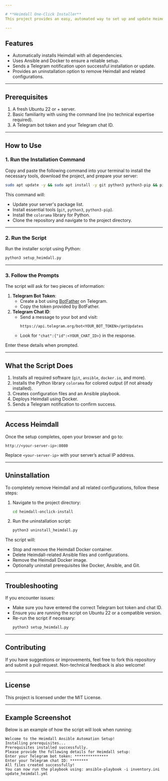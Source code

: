 ```yaml
---

# **Heimdall One-Click Installer**
This project provides an easy, automated way to set up and update Heimdall on your server using a Python script. It also sends a notification to your Telegram chat when the installation or update completes.

---
```


## **Features**
- Automatically installs Heimdall with all dependencies.
- Uses Ansible and Docker to ensure a reliable setup.
- Sends a Telegram notification upon successful installation or update.
- Provides an uninstallation option to remove Heimdall and related configurations.

---

## **Prerequisites**
1. A fresh Ubuntu 22 or + server.
2. Basic familiarity with using the command line (no technical expertise required).
3. A Telegram bot token and your Telegram chat ID.

---

## **How to Use**

### **1. Run the Installation Command**
Copy and paste the following command into your terminal to install the necessary tools, download the project, and prepare your server:
```bash
sudo apt update -y && sudo apt install -y git python3 python3-pip && pip3 install colorama && git clone https://github.com/new-networktech/heimdall-onclick-install.git && cd heimdall-onclick-install
```

This command will:
- Update your server's package list.
- Install essential tools (`git`, `python3`, `python3-pip`).
- Install the `colorama` library for Python.
- Clone the repository and navigate to the project directory.

---

### **2. Run the Script**
Run the installer script using Python:
```bash
python3 setup_heimdall.py
```

---

### **3. Follow the Prompts**
The script will ask for two pieces of information:
1. **Telegram Bot Token**: 
   - Create a bot using [BotFather](https://t.me/botfather) on Telegram.
   - Copy the token provided by BotFather.
2. **Telegram Chat ID**:
   - Send a message to your bot and visit:
     ```
     https://api.telegram.org/bot<YOUR_BOT_TOKEN>/getUpdates
     ```
   - Look for `"chat":{"id":<YOUR_CHAT_ID>}` in the response.

Enter these details when prompted.

---

## **What the Script Does**
1. Installs all required software (`git`, `ansible`, `docker.io`, and more).
2. Installs the Python library `colorama` for colored output (if not already installed).
3. Creates configuration files and an Ansible playbook.
4. Deploys Heimdall using Docker.
5. Sends a Telegram notification to confirm success.

---

## **Access Heimdall**
Once the setup completes, open your browser and go to:
```
http://<your-server-ip>:8080
```

Replace `<your-server-ip>` with your server’s actual IP address.

---

## **Uninstallation**
To completely remove Heimdall and all related configurations, follow these steps:

1. Navigate to the project directory:
   ```bash
   cd heimdall-onclick-install
   ```

2. Run the uninstallation script:
   ```bash
   python3 uninstall_heimdall.py
   ```

The script will:
- Stop and remove the Heimdall Docker container.
- Delete Heimdall-related Ansible files and configurations.
- Remove the Heimdall Docker image.
- Optionally uninstall prerequisites like Docker, Ansible, and Git.

---

## **Troubleshooting**
If you encounter issues:
- Make sure you have entered the correct Telegram bot token and chat ID.
- Ensure you are running the script on Ubuntu 22 or a compatible version.
- Re-run the script if necessary:
  ```bash
  python3 setup_heimdall.py
  ```

---

## **Contributing**
If you have suggestions or improvements, feel free to fork this repository and submit a pull request. Non-technical feedback is also welcome!

---

## **License**
This project is licensed under the MIT License.

---


## **Example Screenshot**

Below is an example of how the script will look when running:

```plaintext
Welcome to the Heimdall Ansible Automation Setup!
Installing prerequisites...
Prerequisites installed successfully.
Please provide the following details for Heimdall setup:
Enter your Telegram bot token: ***************
Enter your Telegram chat ID: ********
All files created successfully!
You can now run the playbook using: ansible-playbook -i inventory.ini update_heimdall.yml
```
